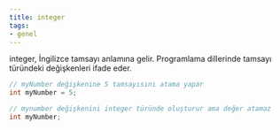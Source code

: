 ```yaml
---
title: integer
tags:
- genel
---
```


integer, İngilizce tamsayı anlamına gelir. Programlama dillerinde tamsayı türündeki değişkenleri ifade eder.

```Java
// myNumber değişkenine 5 tamsayısını atama yapar
int myNumber = 5;

// mynumber değişkenini integer türünde oluşturur ama değer atamaz
int myNumber;
```
